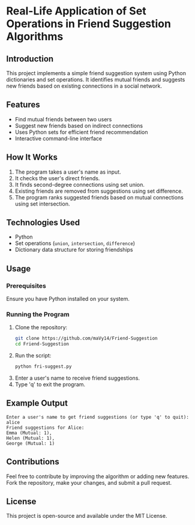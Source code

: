 # Real-Life Application of Set Operations in Friend Suggestion Algorithms

## Introduction
This project implements a simple friend suggestion system using Python dictionaries and set operations. It identifies mutual friends and suggests new friends based on existing connections in a social network.

## Features
- Find mutual friends between two users
- Suggest new friends based on indirect connections
- Uses Python sets for efficient friend recommendation
- Interactive command-line interface

## How It Works
1. The program takes a user's name as input.
2. It checks the user's direct friends.
3. It finds second-degree connections using set union.
4. Existing friends are removed from suggestions using set difference.
5. The program ranks suggested friends based on mutual connections using set intersection.

## Technologies Used
- Python
- Set operations (`union`, `intersection`, `difference`)
- Dictionary data structure for storing friendships

## Usage
### Prerequisites
Ensure you have Python installed on your system.

### Running the Program
1. Clone the repository:
   ```sh
   git clone https://github.com/maVy14/Friend-Suggestion
   cd Friend-Suggestion
   ```
2. Run the script:
   ```sh
   python fri-suggest.py
   ```
3. Enter a user's name to receive friend suggestions.
4. Type 'q' to exit the program.

## Example Output
```
Enter a user's name to get friend suggestions (or type 'q' to quit): alice
Friend suggestions for Alice:
Emma (Mutual: 1),
Helen (Mutual: 1),
George (Mutual: 1)
```

## Contributions
Feel free to contribute by improving the algorithm or adding new features. Fork the repository, make your changes, and submit a pull request.

## License
This project is open-source and available under the MIT License.

